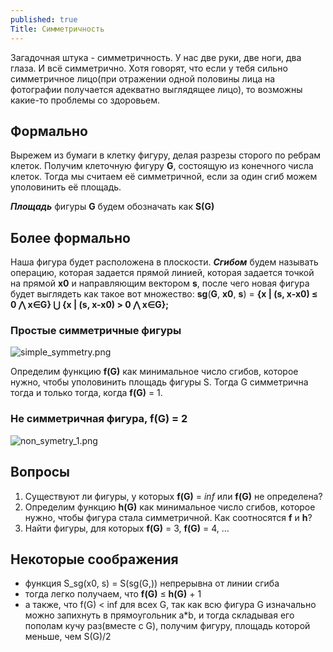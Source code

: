 ```yaml
---
published: true
Title: Симметричность
---
```


Загадочная штука - симметричность. У нас две руки, две ноги, два глаза. И всё симметрично. Хотя говорят, что если у тебя сильно симметричное лицо(при отражении одной половины лица на фотографии получается адекватно выглядящее лицо), то возможны какие-то проблемы со здоровьем.

## Формально
Вырежем из бумаги в клетку фигуру, делая разрезы сторого по ребрам клеток. Получим клеточную фигуру **G**, состоящую из конечного числа клеток. Тогда мы считаем её симметричной, если за один сгиб можем уполовинить её площадь.

**_Площадь_** фигуры **G** будем обозначать как **S(G)**

## Более формально
Наша фигура будет расположена в плоскости.
**_Сгибом_** будем называть операцию, которая задается прямой линией, которая задается точкой на прямой **x0** и направляющим вектором **s**, после чего новая фигура будет выглядеть как такое вот множество:
**sg**(**G**, **x0**, **s**) = **{x | (s, x-x0) ≤ 0 ⋀ x∈G} ⋃ {x | (s, x-x0) > 0 ⋀ x∈G};**

### Простые симметричные фигуры
![simple_symmetry.png]({{site.baseurl}}/images/simple_symmetry.png)

Определим функцию **f(G)** как минимальное число сгибов, которое нужно, чтобы уполовинить площадь фигуры S. Тогда G симметрична тогда и только тогда, когда **f(G)** = 1.

### Не симметричная фигура, f(G) = 2
![non_symetry_1.png]({{site.baseurl}}/images/non_symetry_1.png)


## Вопросы

1. Существуют ли фигуры, у которых **f(G)** = _inf_ или **f(G)** не определена?
2. Определим функцию **h(G)** как минимальное число сгибов, которое нужно, чтобы фигура стала симметричной. Как соотносятся **f** и **h**?
3. Найти фигуры, для которых **f(G)** = 3, **f(G)** = 4, ...


## Некоторые соображения
- функция S_sg(x0, s) = S(sg(G,)) непрерывна от линии сгиба
- тогда легко получаем, что **f(G)** ≤ **h(G)** + 1
- а также, что f(G) < inf для всех G, так как всю фигура G изначально можно запихнуть в прямоугольник a\*b, и тогда складывая его пополам кучу раз(вместе с G), получим фигуру, площадь которой меньше, чем S(G)/2